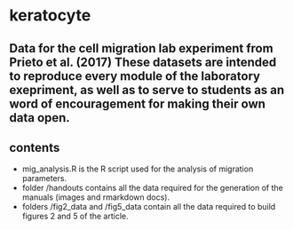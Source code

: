 # keratocyte
Data for the cell migration lab experiment from Prieto et al. (2017)
These datasets are intended to reproduce every module of the laboratory exepriment, as well as to serve to students as an word of encouragement for making their own data open.
---
## contents
* mig_analysis.R is the R script used for the analysis of migration parameters.
* folder /handouts contains all the data required for the generation of the manuals (images and rmarkdown docs).
* folders /fig2_data and /fig5_data contain all the data required to build figures 2 and 5 of the article.
